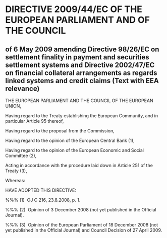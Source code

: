 # DIRECTIVE 2009/44/EC OF THE EUROPEAN PARLIAMENT AND OF THE COUNCIL

## of 6 May 2009 amending Directive 98/26/EC on settlement finality in payment and securities settlement systems and Directive 2002/47/EC on financial collateral arrangements as regards linked systems and credit claims (Text with EEA relevance)

THE EUROPEAN PARLIAMENT AND THE COUNCIL OF THE EUROPEAN UNION,

Having regard to the Treaty establishing the European Community, and in particular Article 95 thereof,

Having regard to the proposal from the Commission,

Having regard to the opinion of the European Central Bank (1),

Having regard to the opinion of the European Economic and Social Committee (2),

Acting in accordance with the procedure laid down in Article 251 of the Treaty (3),

Whereas:

HAVE ADOPTED THIS DIRECTIVE:

%%% (1)  OJ C 216, 23.8.2008, p. 1.

%%% (2)  Opinion of 3 December 2008 (not yet published in the Official Journal).

%%% (3)  Opinion of the European Parliament of 18 December 2008 (not yet published in the Official Journal) and Council Decision of 27 April 2009.

